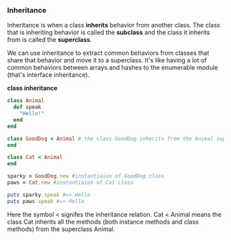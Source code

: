 ### Inheritance

Inheritance is when a class __inherits__ behavior from another class. The class that is inheriting behavior is called the __subclass__ and the class it inherits from is called the __superclass__.

We can use inheritance to extract common behaviors from classes that share that behavior and move it to a superclass. It's like having a lot of common behaviors between arrays and hashes to the enumerable module (that's interface inheritance).

__class inheritance__

```ruby
class Animal
  def speak
    "Hello!"
  end
end

class GoodDog < Animal # the class GoodDog inherits from the Animal superclass
end

class Cat < Animal
end

sparky = GoodDog.new #instantiaion of GoodDog class
paws = Cat.new #instantiaion of Cat class

puts sparky.speak #=> Hello
puts paws.speak #=> Hello
```

Here the symbol < signifes the inheritance relation. Cat < Animal means the class Cat inherits all the methods (both instance methods and class methods) from the superclass Animal.